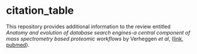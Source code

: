 # citation_table

This repository provides additional information to the review entitled _Anatomy and evolution of database search engines-a central component of mass spectrometry based proteomic workflows_ by Verheggen _et al_, ([link](), [pubmed](https://www.ncbi.nlm.nih.gov/pubmed/28902424)).
